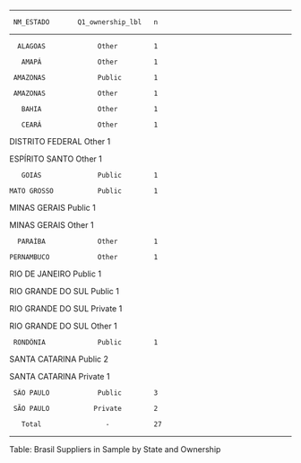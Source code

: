 
-------------------------------------------
     NM_ESTADO       Q1_ownership_lbl   n  
------------------- ------------------ ----
      ALAGOAS             Other         1  

       AMAPÁ              Other         1  

     AMAZONAS             Public        1  

     AMAZONAS             Other         1  

       BAHIA              Other         1  

       CEARÁ              Other         1  

 DISTRITO FEDERAL         Other         1  

  ESPÍRITO SANTO          Other         1  

       GOIÁS              Public        1  

    MATO GROSSO           Public        1  

   MINAS GERAIS           Public        1  

   MINAS GERAIS           Other         1  

      PARAÍBA             Other         1  

    PERNAMBUCO            Other         1  

  RIO DE JANEIRO          Public        1  

 RIO GRANDE DO SUL        Public        1  

 RIO GRANDE DO SUL       Private        1  

 RIO GRANDE DO SUL        Other         1  

     RONDÔNIA             Public        1  

  SANTA CATARINA          Public        2  

  SANTA CATARINA         Private        1  

     SÃO PAULO            Public        3  

     SÃO PAULO           Private        2  

       Total                -           27 
-------------------------------------------

Table: Brasil Suppliers in Sample by State and Ownership

